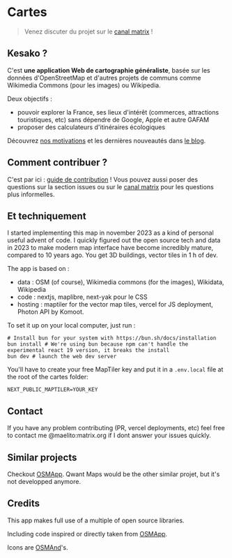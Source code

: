# Cartes

> Venez discuter du projet sur le [canal matrix](https://matrix.to/#/#cartes:matrix.org) !

## Kesako ?

C'est **une application Web de cartographie généraliste**, basée sur les données d'OpenStreetMap et d'autres projets de communs comme Wikimedia Commons (pour les images) ou Wikipedia.

Deux objectifs :

-   pouvoir explorer la France, ses lieux d'intérêt (commerces, attractions touristiques, etc) sans dépendre de Google, Apple et autre GAFAM
-   proposer des calculateurs d'itinéraires écologiques

Découvrez [nos motivations](https://cartes.app/blog/un-beau-voyage) et les dernières nouveautés dans [le blog](https://cartes.app/blog).

## Comment contribuer ?

C'est par ici : [guide de contribution](https://github.com/cartesapp/cartes/blob/master/CONTRIBUTING.md) !
Vous pouvez aussi poser des questions sur la section issues ou sur le [canal matrix](https://matrix.to/#/#cartes:matrix.org) pour les questions plus informelles.

## Et techniquement

I started implementing this map in november 2023 as a kind of personal useful advent of code. I quickly figured out the open source tech and data in 2023 to make modern map interface have become incredibly mature, compared to 10 years ago. You get 3D buildings, vector tiles in 1 h of dev.

The app is based on :

-   data : OSM (of course), Wikimedia commons (for the images), Wikidata, Wikipedia
-   code : nextjs, maplibre, next-yak pour le CSS
-   hosting : maptiler for the vector map tiles, vercel for JS deployment, Photon API by Komoot.

To set it up on your local computer, just run :

```
# Install bun for your system with https://bun.sh/docs/installation
bun install # We're using bun because npm can't handle the experimental react 19 version, it breaks the install
bun dev # launch the web dev server
```

You'll have to create your free MapTiler key and put it in a `.env.local` file at the root of the cartes folder:

```
NEXT_PUBLIC_MAPTILER=YOUR_KEY
```

## Contact

If you have any problem contributing (PR, vercel deployments, etc) feel free to contact me @maelito:matrix.org if I dont answer your issues quickly.

## Similar projects

Checkout [OSMApp](https://github.com/zbycz/osmapp/issues/217). Qwant Maps would be the other similar projet, but it's not developped anymore.

## Credits

This app makes full use of a multiple of open source libraries.

Including code inspired or directly taken from [OSMApp](https://github.com/zbycz/osmapp).

Icons are [OSMAnd](https://github.com/osmandapp/OsmAnd-resources/)'s.
